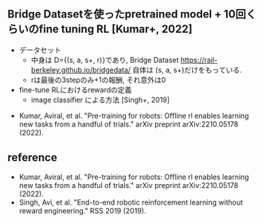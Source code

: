 ## Bridge Datasetを使ったpretrained model + 10回くらいのfine tuning RL [Kumar+, 2022]
- データセット
    - 中身は D={(s, a, s+, r)}であり, Bridge Dataset https://rail-berkeley.github.io/bridgedata/ 自体は (s, a, s+)だけをもっている.
    - rは最後の3stepのみ+1の報酬, それ意外は0 
- fine-tune RLにおけるrewardの定義
    - image classifier による方法 [Singh+, 2019]

* Kumar, Aviral, et al. "Pre-training for robots: Offline rl enables learning new tasks from a handful of trials." arXiv preprint arXiv:2210.05178 (2022).

## reference
- Kumar, Aviral, et al. "Pre-training for robots: Offline rl enables learning new tasks from a handful of trials." arXiv preprint arXiv:2210.05178 (2022).
- Singh, Avi, et al. "End-to-end robotic reinforcement learning without reward engineering." RSS 2019 (2019).
